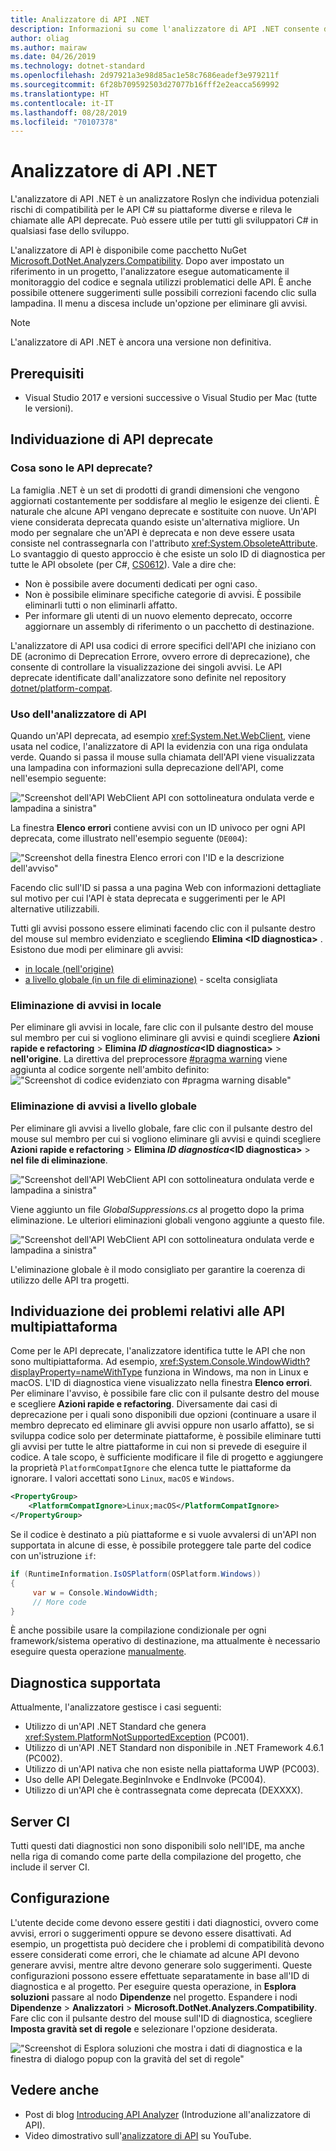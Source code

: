 ```yaml
---
title: Analizzatore di API .NET
description: Informazioni su come l'analizzatore di API .NET consente di rilevare API deprecate e problemi di compatibilità della piattaforma.
author: oliag
ms.author: mairaw
ms.date: 04/26/2019
ms.technology: dotnet-standard
ms.openlocfilehash: 2d97921a3e98d85ac1e58c7686eadef3e979211f
ms.sourcegitcommit: 6f28b709592503d27077b16fff2e2eacca569992
ms.translationtype: HT
ms.contentlocale: it-IT
ms.lasthandoff: 08/28/2019
ms.locfileid: "70107378"
---
```

# <a name="net-api-analyzer"></a>Analizzatore di API .NET

L'analizzatore di API .NET è un analizzatore Roslyn che individua potenziali rischi di compatibilità per le API C# su piattaforme diverse e rileva le chiamate alle API deprecate. Può essere utile per tutti gli sviluppatori C# in qualsiasi fase dello sviluppo.

L'analizzatore di API è disponibile come pacchetto NuGet [Microsoft.DotNet.Analyzers.Compatibility](https://www.nuget.org/packages/Microsoft.DotNet.Analyzers.Compatibility/). Dopo aver impostato un riferimento in un progetto, l'analizzatore esegue automaticamente il monitoraggio del codice e segnala utilizzi problematici delle API. È anche possibile ottenere suggerimenti sulle possibili correzioni facendo clic sulla lampadina. Il menu a discesa include un'opzione per eliminare gli avvisi.

> [!NOTE]
> L'analizzatore di API .NET è ancora una versione non definitiva.

## <a name="prerequisites"></a>Prerequisiti

- Visual Studio 2017 e versioni successive o Visual Studio per Mac (tutte le versioni).

## <a name="discovering-deprecated-apis"></a>Individuazione di API deprecate

### <a name="what-are-deprecated-apis"></a>Cosa sono le API deprecate?

La famiglia .NET è un set di prodotti di grandi dimensioni che vengono aggiornati costantemente per soddisfare al meglio le esigenze dei clienti. È naturale che alcune API vengano deprecate e sostituite con nuove. Un'API viene considerata deprecata quando esiste un'alternativa migliore. Un modo per segnalare che un'API è deprecata e non deve essere usata consiste nel contrassegnarla con l'attributo <xref:System.ObsoleteAttribute>. Lo svantaggio di questo approccio è che esiste un solo ID di diagnostica per tutte le API obsolete (per C#, [CS0612](../../csharp/misc/cs0612.md)). Vale a dire che:
- Non è possibile avere documenti dedicati per ogni caso.
- Non è possibile eliminare specifiche categorie di avvisi. È possibile eliminarli tutti o non eliminarli affatto.
- Per informare gli utenti di un nuovo elemento deprecato, occorre aggiornare un assembly di riferimento o un pacchetto di destinazione.

L'analizzatore di API usa codici di errore specifici dell'API che iniziano con DE (acronimo di Deprecation Errore, ovvero errore di deprecazione), che consente di controllare la visualizzazione dei singoli avvisi. Le API deprecate identificate dall'analizzatore sono definite nel repository [dotnet/platform-compat](https://github.com/dotnet/platform-compat).

### <a name="using-the-api-analyzer"></a>Uso dell'analizzatore di API

Quando un'API deprecata, ad esempio <xref:System.Net.WebClient>, viene usata nel codice, l'analizzatore di API la evidenzia con una riga ondulata verde. Quando si passa il mouse sulla chiamata dell'API viene visualizzata una lampadina con informazioni sulla deprecazione dell'API, come nell'esempio seguente:

!["Screenshot dell'API WebClient API con sottolineatura ondulata verde e lampadina a sinistra"](media/api-analyzer/green-squiggle.jpg)

La finestra **Elenco errori** contiene avvisi con un ID univoco per ogni API deprecata, come illustrato nell'esempio seguente (`DE004`): 

!["Screenshot della finestra Elenco errori con l'ID e la descrizione dell'avviso"](media/api-analyzer/warnings-id-and-descriptions.jpg "Finestra Elenco errori che include gli avvisi.")

Facendo clic sull'ID si passa a una pagina Web con informazioni dettagliate sul motivo per cui l'API è stata deprecata e suggerimenti per le API alternative utilizzabili.

Tutti gli avvisi possono essere eliminati facendo clic con il pulsante destro del mouse sul membro evidenziato e scegliendo **Elimina \<ID diagnostica>** . Esistono due modi per eliminare gli avvisi: 

- [in locale (nell'origine)](#suppressing-warnings-locally)
- [a livello globale (in un file di eliminazione)](#suppressing-warnings-globally) - scelta consigliata

### <a name="suppressing-warnings-locally"></a>Eliminazione di avvisi in locale

Per eliminare gli avvisi in locale, fare clic con il pulsante destro del mouse sul membro per cui si vogliono eliminare gli avvisi e quindi scegliere **Azioni rapide e refactoring** > **Elimina *ID diagnostica*\<ID diagnostica>**  > **nell'origine**. La direttiva del preprocessore [#pragma warning](../../csharp/language-reference/preprocessor-directives/preprocessor-pragma-warning.md) viene aggiunta al codice sorgente nell'ambito definito: !["Screenshot di codice evidenziato con #pragma warning disable"](media/api-analyzer/suppress-in-source.jpg)

### <a name="suppressing-warnings-globally"></a>Eliminazione di avvisi a livello globale

Per eliminare gli avvisi a livello globale, fare clic con il pulsante destro del mouse sul membro per cui si vogliono eliminare gli avvisi e quindi scegliere **Azioni rapide e refactoring** > **Elimina *ID diagnostica*\<ID diagnostica>**  > **nel file di eliminazione**.

!["Screenshot dell'API WebClient API con sottolineatura ondulata verde e lampadina a sinistra"](media/api-analyzer/suppress-in-sup-file.jpg)

Viene aggiunto un file *GlobalSuppressions.cs* al progetto dopo la prima eliminazione. Le ulteriori eliminazioni globali vengono aggiunte a questo file.

!["Screenshot dell'API WebClient API con sottolineatura ondulata verde e lampadina a sinistra"](media/api-analyzer/suppression-file.jpg)

L'eliminazione globale è il modo consigliato per garantire la coerenza di utilizzo delle API tra progetti.

## <a name="discovering-cross-platform-issues"></a>Individuazione dei problemi relativi alle API multipiattaforma

Come per le API deprecate, l'analizzatore identifica tutte le API che non sono multipiattaforma. Ad esempio, <xref:System.Console.WindowWidth?displayProperty=nameWithType> funziona in Windows, ma non in Linux e macOS. L'ID di diagnostica viene visualizzato nella finestra **Elenco errori**. Per eliminare l'avviso, è possibile fare clic con il pulsante destro del mouse e scegliere **Azioni rapide e refactoring**. Diversamente dai casi di deprecazione per i quali sono disponibili due opzioni (continuare a usare il membro deprecato ed eliminare gli avvisi oppure non usarlo affatto), se si sviluppa codice solo per determinate piattaforme, è possibile eliminare tutti gli avvisi per tutte le altre piattaforme in cui non si prevede di eseguire il codice. A tale scopo, è sufficiente modificare il file di progetto e aggiungere la proprietà `PlatformCompatIgnore` che elenca tutte le piattaforme da ignorare. I valori accettati sono `Linux`, `macOS` e `Windows`.

```xml
<PropertyGroup>
    <PlatformCompatIgnore>Linux;macOS</PlatformCompatIgnore>
</PropertyGroup>
```

Se il codice è destinato a più piattaforme e si vuole avvalersi di un'API non supportata in alcune di esse, è possibile proteggere tale parte del codice con un'istruzione `if`:

```csharp
if (RuntimeInformation.IsOSPlatform(OSPlatform.Windows))
{
     var w = Console.WindowWidth;
     // More code
}
```

È anche possibile usare la compilazione condizionale per ogni framework/sistema operativo di destinazione, ma attualmente è necessario eseguire questa operazione [manualmente](../frameworks.md#how-to-specify-target-frameworks).

## <a name="supported-diagnostics"></a>Diagnostica supportata

Attualmente, l'analizzatore gestisce i casi seguenti:

- Utilizzo di un'API .NET Standard che genera <xref:System.PlatformNotSupportedException> (PC001).
- Utilizzo di un'API .NET Standard non disponibile in .NET Framework 4.6.1 (PC002).
- Utilizzo di un'API nativa che non esiste nella piattaforma UWP (PC003).
- Uso delle API Delegate.BeginInvoke e EndInvoke (PC004).
- Utilizzo di un'API che è contrassegnata come deprecata (DEXXXX).

## <a name="ci-machine"></a>Server CI

Tutti questi dati diagnostici non sono disponibili solo nell'IDE, ma anche nella riga di comando come parte della compilazione del progetto, che include il server CI.

## <a name="configuration"></a>Configurazione

L'utente decide come devono essere gestiti i dati diagnostici, ovvero come avvisi, errori o suggerimenti oppure se devono essere disattivati. Ad esempio, un progettista può decidere che i problemi di compatibilità devono essere considerati come errori, che le chiamate ad alcune API devono generare avvisi, mentre altre devono generare solo suggerimenti. Queste configurazioni possono essere effettuate separatamente in base all'ID di diagnostica e al progetto. Per eseguire questa operazione, in **Esplora soluzioni** passare al nodo **Dipendenze** nel progetto. Espandere i nodi **Dipendenze** > **Analizzatori** > **Microsoft.DotNet.Analyzers.Compatibility**. Fare clic con il pulsante destro del mouse sull'ID di diagnostica, scegliere **Imposta gravità set di regole** e selezionare l'opzione desiderata.

!["Screenshot di Esplora soluzioni che mostra i dati di diagnostica e la finestra di dialogo popup con la gravità del set di regole"](media/api-analyzer/disable-notifications.jpg)

## <a name="see-also"></a>Vedere anche

- Post di blog [Introducing API Analyzer](https://devblogs.microsoft.com/dotnet/introducing-api-analyzer/) (Introduzione all'analizzatore di API).
- Video dimostrativo sull'[analizzatore di API](https://youtu.be/eeBEahYXGd0) su YouTube.
